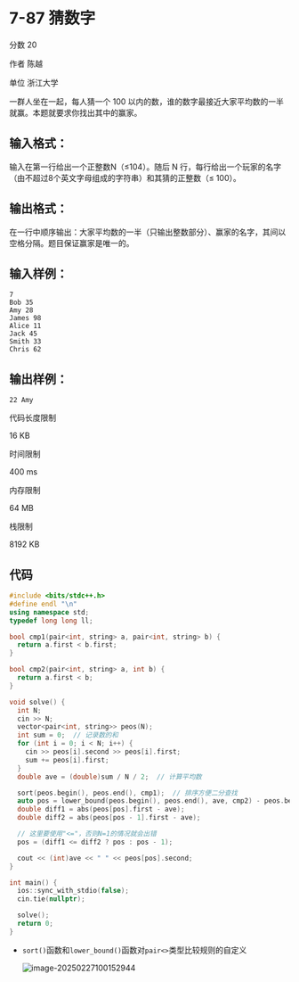 # **7-87 猜数字**

分数 20

作者 陈越

单位 浙江大学

一群人坐在一起，每人猜一个 100 以内的数，谁的数字最接近大家平均数的一半就赢。本题就要求你找出其中的赢家。

## 输入格式：

输入在第一行给出一个正整数N（≤104）。随后 N 行，每行给出一个玩家的名字（由不超过8个英文字母组成的字符串）和其猜的正整数（≤ 100）。

## 输出格式：

在一行中顺序输出：大家平均数的一半（只输出整数部分）、赢家的名字，其间以空格分隔。题目保证赢家是唯一的。

## 输入样例：

```in
7
Bob 35
Amy 28
James 98
Alice 11
Jack 45
Smith 33
Chris 62
```

## 输出样例：

```out
22 Amy
```

代码长度限制

16 KB

时间限制

400 ms

内存限制

64 MB

栈限制

8192 KB

## 代码

```cpp
#include <bits/stdc++.h>
#define endl "\n"
using namespace std;
typedef long long ll;

bool cmp1(pair<int, string> a, pair<int, string> b) {
  return a.first < b.first;
}

bool cmp2(pair<int, string> a, int b) {
  return a.first < b;
}

void solve() {
  int N;
  cin >> N;
  vector<pair<int, string>> peos(N);
  int sum = 0;  // 记录数的和
  for (int i = 0; i < N; i++) {
    cin >> peos[i].second >> peos[i].first;
    sum += peos[i].first;
  }
  double ave = (double)sum / N / 2;  // 计算平均数

  sort(peos.begin(), peos.end(), cmp1);  // 排序方便二分查找
  auto pos = lower_bound(peos.begin(), peos.end(), ave, cmp2) - peos.begin();
  double diff1 = abs(peos[pos].first - ave);
  double diff2 = abs(peos[pos - 1].first - ave);

  // 这里要使用"<="，否则N=1的情况就会出错
  pos = (diff1 <= diff2 ? pos : pos - 1);

  cout << (int)ave << " " << peos[pos].second;
}

int main() {
  ios::sync_with_stdio(false);
  cin.tie(nullptr);

  solve();
  return 0;
}
```

- `sort()`函数和`lower_bound()`函数对`pair<>`类型比较规则的自定义

  ![image-20250227100152944](https://gitee.com/chen-houchao/images/raw/master/img/20250227100153095.png)